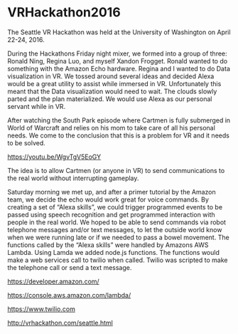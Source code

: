 # VRHackathon2016
The Seattle VR Hackathon was held at the University of Washington on April 22-24, 2016.

During the Hackathons Friday night mixer, we formed into a group of three: Ronald Ning, Regina Luo, and myself Xandon Frogget. Ronald wanted to do something with the Amazon Echo hardware. Regina and I wanted to do Data visualization in VR. We tossed around several ideas and decided Alexa would be a great utility to assist while immersed in VR. Unfortunately this meant that the Data visualization would need to wait. The clouds slowly parted and the plan materialized. We would use Alexa as our personal servant while in VR.

After watching the South Park episode where Cartmen is fully submerged in World of Warcraft and relies on his mom to take care of all his personal needs. We come to the conclusion that this is a problem for VR and it needs to be solved.

https://youtu.be/WgvTgV5EoGY

The idea is to allow Cartmen (or anyone in VR) to send communications to the real world without interrupting gameplay.

Saturday morning we met up, and after a primer tutorial by the Amazon team, we decide the echo would work great for voice commands.  By creating a set of “Alexa skills”, we could trigger programmed events to be passed using speech recognition and get programmed interaction with people in the real world. We hoped to be able to send commands via robot telephone messages and/or text messages, to let the outside world know when we were running late or if we needed to pass a bowel movement. The functions called by the “Alexa skills” were handled by Amazons AWS Lambda. Using Lamda we added node.js functions. The functions would make a web services call to twilio when called. Twilio was scripted to make the telephone call or send a text message.


https://developer.amazon.com/

https://console.aws.amazon.com/lambda/

https://www.twilio.com

http://vrhackathon.com/seattle.html
